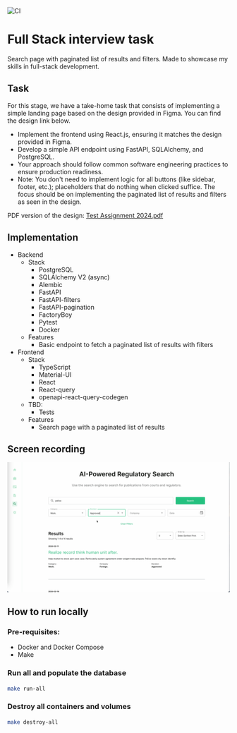 ![CI](https://github.com/ADR-007/courtcorrect-interview/actions/workflows/main.yaml/badge.svg)

# Full Stack interview task

Search page with paginated list of results and filters. Made to showcase my skills in full-stack development.

## Task

For this stage, we have a take-home task that consists of implementing a simple landing page based on the design
provided in Figma. You can find the design link below.

- Implement the frontend using React.js, ensuring it matches the design provided in Figma.
- Develop a simple API endpoint using FastAPI, SQLAlchemy, and PostgreSQL.
- Your approach should follow common software engineering practices to ensure production readiness.
- Note: You don't need to implement logic for all buttons (like sidebar, footer, etc.); placeholders that do nothing
  when clicked suffice. The focus should be on implementing the paginated list of results and filters as seen in the
  design.

PDF version of the design: [Test Assignment 2024.pdf](https://github.com/ADR-007/courtcorrect-interview/files/14331893/Test.Assignment.2024.pdf)


## Implementation

- Backend
    - Stack
        - PostgreSQL
        - SQLAlchemy V2 (async)
        - Alembic
        - FastAPI
        - FastAPI-filters
        - FastAPI-pagination
        - FactoryBoy
        - Pytest
        - Docker
    - Features
        - Basic endpoint to fetch a paginated list of results with filters
- Frontend
    - Stack
        - TypeScript
        - Material-UI
        - React
        - React-query
        - openapi-react-query-codegen
    - TBD:
      - Tests
    - Features
        - Search page with a paginated list of results

## Screen recording



[![Screenshot](./docs/screenshot.png)](https://github.com/ADR-007/courtcorrect-interview/assets/7348960/bf0f370b-afc6-4ba7-aa7a-f6643cd96c4e)



## How to run locally

### Pre-requisites:

- Docker and Docker Compose
- Make

### Run all and populate the database

```bash
make run-all
```

### Destroy all containers and volumes

```bash
make destroy-all
```
